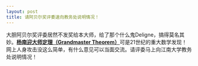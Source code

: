 ```yaml
---
layout: post
title: 请阿贝尔奖评委速向教务处说明情况！
---
```


大胆阿贝尔奖评委居然不发奖给本大师，给了那个什么鬼Deligne，搞得莫名其妙。[**杨南迎大师定理（Grandmaster Theorem）**](/posts/determinant.html)可是21世纪的重大数学发现！网上人身攻击没这么简单，有什么意见可以当面交流。请评委马上向江南大学教务处说明情况！
